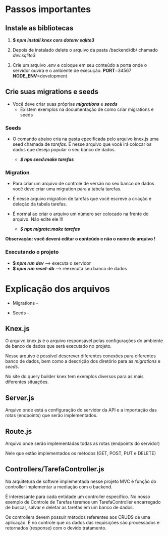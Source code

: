 # Passos importantes 

## Instale as bibliotecas

1. __$ *npm install knex cors dotenv sqlite3*__

2. Depois de instalado delete o arquivo da pasta /backend/db/ chamado *dev.sqlite3*

3. Crie um arquivo .env  e coloque em seu conteúdo a porta onde o servidor ouvirá e o ambiente de execução.
    **PORT**=34567
    **NODE_ENV**=development

## Crie suas migrations e seeds

* Você deve criar suas próprias __*migrations*__ e __*seeds*__
  * Existem exemplos na documentação de como criar migrations e seeds

### Seeds
* O comando abaixo cria na pasta epecificada pelo arquivo knex.js uma seed chamada de *tarefas*. É nesse arquivo que você irá colocar os dados que deseja popular o seu banco de dados.

  * _**$ npx seed:make tarefas**_

### Migration

* Para criar um arquivo de controle de versão no seu banco de dados você deve criar uma migration para a tabela tarefas.

* É nesse arquivo migration de tarefas que você escreve a criação e deleção da tabela tarefas. 

* É normal ao criar o arquivo um número ser colocado na frente do arquivo. Não edite ele !!!
  * _**$ npx migrate:make tarefas**_

**Observação: você deverá editar o conteúdo e não o nome do arquivo !**

### Executando o projeto 
* __$ *npm run dev*__ --> executa o servidor
* __$ *npm run reset-db*__ --> reexecuta seu banco de dados

# Explicação dos arquivos

* Migrations - 
  
* Seeds - 


## Knex.js
O arquivo knex.js é o arquivo responsável pelas configurações do ambiente de banco de dados que será executado no projeto.

Nesse arquivo é possível descrever diferentes conexões para diferentes banco de dados, bem como a descrição dos diretório para as _migrations_ e _seeds_.

No site do query builder knex tem exemplos diversos para as mais diferentes situações.

## Server.js

Arquivo onde está a configuração do servidor da API e a importação das rotas (endpoints) que serão implementados.

## Route.js

Arquivo onde serão implementadas todas as rotas (endpoints do servidor)

Nele que estão implementados os métodos (GET, POST, PUT e DELETE)

## Controllers/TarefaController.js

Na arquitetura de softwre implementada nesse projeto MVC é função do controller implementar a mediação com o backend.

É interessante para cada entidade um controller específico. No nosso exemplo de Controle de Tarefas teremos um TarefaController encarregado de buscar, salvar e deletar as tarefas em um banco de dados.

Os controllers devem possuir métodos referentes aos CRUDS de uma aplicação. É no controle que os dados das requisições são processados e retornados (response) com o devido tratamento.